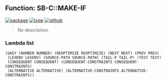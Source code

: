 ## Function: SB-C::MAKE-IF
[![package](https://img.shields.io/badge/Package-SB--C-5f9ea0.svg?style=social&colorA=999999)](../) [![type](https://img.shields.io/badge/Type-Function-5f9ea0.svg?style=social&colorA=999999)](../#function) [![github](https://img.shields.io/badge/GitHub-View_the_source-5f9ea0.svg?style=social&colorA=999999&logo=github)](https://github.com/sbcl/sbcl/blob/master/src/compiler/node.lisp/) 

> No description.

### Lambda list
```
(&KEY (NUMBER NUMBER) (REOPTIMIZE REOPTIMIZE) (NEXT NEXT) (PREV PREV)
 (LEXENV LEXENV) (SOURCE-PATH SOURCE-PATH) (TAIL-P TAIL-P) (TEST TEST)
 (CONSEQUENT CONSEQUENT) (CONSEQUENT-CONSTRAINTS CONSEQUENT-CONSTRAINTS)
 (ALTERNATIVE ALTERNATIVE) (ALTERNATIVE-CONSTRAINTS ALTERNATIVE-CONSTRAINTS))
```
